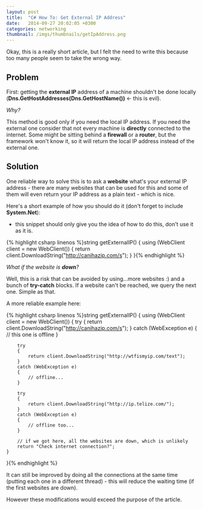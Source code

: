 ```yaml
---
layout: post
title:  "C# How To: Get External IP Address"
date:   2014-09-27 20:02:05 +0300
categories: networking
thumbnail: /imgs/thumbnails/getIpAddress.png
---
```


Okay, this is a really short article, but I felt the need to write this because too many people seem to take the wrong way.

## Problem

First: getting the **external IP** address of a machine shouldn't be done locally (**Dns.GetHostAddresses(Dns.GetHostName())** <- this is evil).

_Why?_

This method is good only if you need the local IP address. If you need the external one consider that not every machine is **directly** connected to the internet. Some might be sitting behind a **firewall** or a **router**, but the framework won't know it, so it will return the local IP address instead of the external one.

## Solution

One reliable way to solve this is to ask a **website** what's your external IP address - there are many websites that can be used for this and some of them will even return your IP address as a plain text - which is nice.

Here's a short example of how you should do it (don't forget to include **System.Net**):

* this snippet should only give you the idea of how to do this, don't use it as it is.

{% highlight csharp linenos %}string getExternalIP()
{
    using (WebClient client = new WebClient())
    {
         return client.DownloadString("http://canihazip.com/s");
    }
}{% endhighlight %}

_What if the website is **down**?_

Well, this is a risk that can be avoided by using...more websites :) and a bunch of **try-catch** blocks. If a website can't be reached, we query the next one. Simple as that.

A more reliable example here:

{% highlight csharp linenos %}string getExternalIP()
{
    using (WebClient client = new WebClient())
    {
        try
        {
            return client.DownloadString("http://canihazip.com/s");
        }
        catch (WebException e)
        {
            // this one is offline
        }

        try
        {
            return client.DownloadString("http://wtfismyip.com/text");
        }
        catch (WebException e) 
        {  
            // offline...
        }

        try
        {
            return client.DownloadString("http://ip.telize.com/");
        }
        catch (WebException e)
        {
            // offline too...
        }

        // if we got here, all the websites are down, which is unlikely
        return "Check internet connection?";
    }
}{% endhighlight %}

It can still be improved by doing all the connections at the same time (putting each one in a different thread) - this will reduce the waiting time (if the first websites are down).

However these modifications would exceed the purpose of the article.